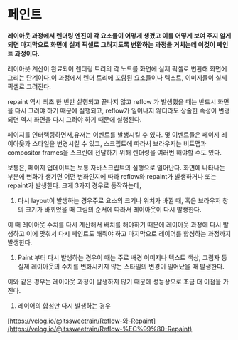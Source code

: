 # 페인트

**레이아웃 과정에서 렌더링 엔진이 각 요소들이 어떻게 생겼고 이를 어떻게 보여 주지 알게 되면 마지막으로 화면에 실제 픽셀로 그려지도록 변환하는 과정을 거치는데 이것이 페인트 과정이다.**

레이아웃 계산이 완료되어 렌더링 트리의 각 노드를 화면에 실제 픽셀로 변환해 화면에 그리는 단계이다.이 과정에서 렌더 트리에 포함된 요소들이나 텍스트, 이미지들이 실제 픽셀로 그려진다.

repaint 역시 최초 한 번만 실행되고 끝나지 않고 reflow 가 발생했을 때는 반드시 화면을 다시 그려야 하기 때문에 실행되고, reflow가 일어나지 않더라도 상술한 속성이 변경되면 역시 화면을 다시 그려야 하기 때문에 실행된다.

페이지를 인터랙팅하면서,유저는 이벤트를 발생시킬 수 있다. 몇 이벤트들은 페이지 레이아웃과 스타일을 변경시킬 수 있고, 스크립트에 따라서 브라우저는 비트맵과 compositor frames을 스크린에 전달하기 위해 렌더링을 여러번 해야할 수도 있다.

보통은, 페이지 업데이트는 보통 자바스크립트의 실행으로 일어난다. 화면에 나타나는 부분에 변화가 생기면 어떤 변화인지에 따라 reflow와 repaint가 발생하거나 또는 repaint가 발생한다. 크게 3가지 경우로 동작하는데,

1. 다시 layout이 발생하는 경우주로 요소의 크기나 위치가 바뀔 때, 혹은 브라우저 창의 크기가 바뀌었을 때 그림의 순서에 따라서 레이아웃이 다시 발생한다.

이 때 레이아웃 수치를 다시 계산해서 배치를 해야하기 때문에 레이아웃 과정에 다시 발생하고 이에 맞춰서 다시 페인트도 해줘야 하고 마지막으로 레이어를 합성하는 과정까지 발생한다.

1. Paint 부터 다시 발생하는 경우이 때는 주로 배경 이미지나 텍스트 색상, 그림자 등 실제 레이아웃의 수치를 변화시키지 않는 스타일의 변경이 일어났을 때 발생한다.

이와 같은 경우는 레이아웃 과정이 발생하지 않기 때문에 성능상으로 조금 더 이점을 가진다.

1. 레이어의 합성만 다시 발생하는 경우

[https://velog.io/@itssweetrain/Reflow-와-Repaint](https://velog.io/@itssweetrain/Reflow-%EC%99%80-Repaint)
